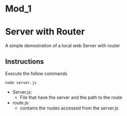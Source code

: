 # Mod_1
# Server with Router
A simple demostration of a local web Server with router
## Instructions
Execute the follow commands

    node server.js

 * Server.js:
	 * File that have the server and the path to the route
 * route.js:
	 * contains the routes accessed from the server.js
